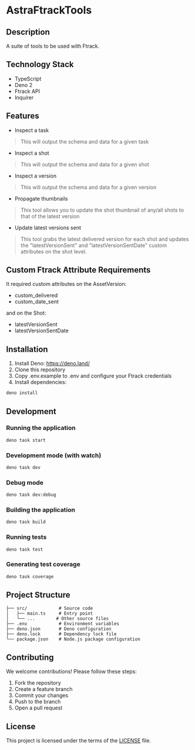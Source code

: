 # AstraFtrackTools

## Description

A suite of tools to be used with Ftrack.

## Technology Stack

- TypeScript
- Deno 2
- Ftrack API
- Inquirer

## Features

- Inspect a task

> This will output the schema and data for a given task

- Inspect a shot

> This will output the schema and data for a given shot

- Inspect a version

> This will output the schema and data for a given version

- Propagate thumbnails

> This tool allows you to update the shot thumbnail of any/all shots to that of
> the latest version

- Update latest versions sent

> This tool grabs the latest delivered version for each shot and updates the
> "latestVersionSent" and "latestVersionSentDate" custom attributes on the shot
> level.

## Custom Ftrack Attribute Requirements

It required custom attributes on the AssetVersion:

- custom_delivered
- custom_date_sent

and on the Shot:

- latestVersionSent
- latestVersionSentDate

## Installation

1. Install Deno: https://deno.land/
2. Clone this repository
3. Copy .env.example to .env and configure your Ftrack credentials
4. Install dependencies:

```bash
deno install
```

## Development

### Running the application

```bash
deno task start
```

### Development mode (with watch)

```bash
deno task dev
```

### Debug mode

```bash
deno task dev:debug
```

### Building the application

```bash
deno task build
```

### Running tests

```bash
deno task test
```

### Generating test coverage

```bash
deno task coverage
```

## Project Structure

```
├── src/            # Source code
│   ├── main.ts     # Entry point
│   └── ...        # Other source files
├── .env            # Environment variables
├── deno.json       # Deno configuration
├── deno.lock       # Dependency lock file
└── package.json    # Node.js package configuration
```

## Contributing

We welcome contributions! Please follow these steps:

1. Fork the repository
2. Create a feature branch
3. Commit your changes
4. Push to the branch
5. Open a pull request

## License

This project is licensed under the terms of the [LICENSE](./LICENSE) file.
